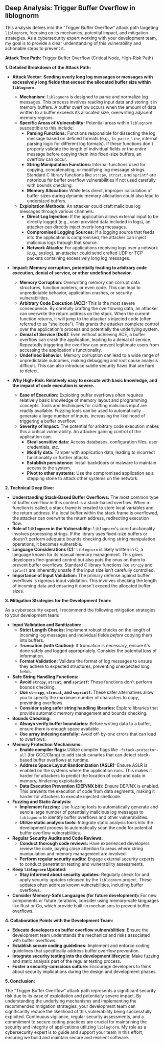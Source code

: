 ## Deep Analysis: Trigger Buffer Overflow in liblognorm

This analysis delves into the "Trigger Buffer Overflow" attack path targeting `liblognorm`, focusing on its mechanics, potential impact, and mitigation strategies. As a cybersecurity expert working with your development team, my goal is to provide a clear understanding of this vulnerability and actionable steps to prevent it.

**Attack Tree Path:** Trigger Buffer Overflow (Critical Node, High-Risk Path)

**1. Detailed Breakdown of the Attack Path:**

*   **Attack Vector: Sending overly long log messages or messages with excessively long fields that exceed the allocated buffer size within `liblognorm`.**

    *   **Mechanism:** `liblognorm` is designed to parse and normalize log messages. This process involves reading input data and storing it in memory buffers. A buffer overflow occurs when the amount of data written to a buffer exceeds its allocated size, overwriting adjacent memory regions.
    *   **Specific Areas of Vulnerability:**  Potential areas within `liblognorm` susceptible to this include:
        *   **Parsing Functions:** Functions responsible for dissecting the log message based on defined formats (e.g., `ln_parse_line`, internal parsing logic for different log formats). If these functions don't properly validate the length of individual fields or the entire message before copying them into fixed-size buffers, an overflow can occur.
        *   **String Manipulation Functions:**  Internal functions used for copying, concatenating, or modifying log message strings. Standard C library functions like `strcpy`, `strcat`, and `sprintf` are notorious for buffer overflow vulnerabilities if not used carefully with bounds checking.
        *   **Memory Allocation:**  While less direct, improper calculation of buffer sizes during dynamic memory allocation could also lead to undersized buffers.
    *   **Exploitation Methods:** An attacker could craft malicious log messages through various channels:
        *   **Direct Log Injection:** If the application allows external input to be directly logged (e.g., user-provided data included in logs), an attacker can directly inject overly long messages.
        *   **Compromised Logging Sources:** If a logging source that feeds into the application is compromised, the attacker can inject malicious logs through that source.
        *   **Network Attacks:** For applications receiving logs over a network (e.g., syslog), an attacker could send crafted UDP or TCP packets containing excessively long log messages.

*   **Impact: Memory corruption, potentially leading to arbitrary code execution, denial of service, or other undefined behavior.**

    *   **Memory Corruption:** Overwriting memory can corrupt data structures, function pointers, or even code. This can lead to unpredictable behavior, application crashes, or security vulnerabilities.
    *   **Arbitrary Code Execution (ACE):** This is the most severe consequence. By carefully crafting the overflowing data, an attacker can overwrite the return address on the stack. When the current function returns, it will jump to the attacker's injected code (often referred to as "shellcode"). This grants the attacker complete control over the application's process and potentially the underlying system.
    *   **Denial of Service (DoS):**  Even without achieving ACE, a buffer overflow can crash the application, leading to a denial of service. Repeatedly triggering the overflow can prevent legitimate users from accessing the application's functionality.
    *   **Undefined Behavior:**  Memory corruption can lead to a wide range of unpredictable outcomes, making debugging and root cause analysis difficult. This can also introduce subtle security flaws that are hard to detect.

*   **Why High-Risk: Relatively easy to execute with basic knowledge, and the impact of code execution is severe.**

    *   **Ease of Execution:**  Exploiting buffer overflows often requires relatively basic knowledge of memory layout and programming concepts. Tools and techniques for crafting malicious input are readily available. Fuzzing tools can be used to automatically generate a large number of inputs, increasing the likelihood of triggering a buffer overflow.
    *   **Severity of Impact:**  The potential for arbitrary code execution makes this a critical vulnerability. An attacker gaining control of the application can:
        *   **Steal sensitive data:** Access databases, configuration files, user credentials, etc.
        *   **Modify data:** Tamper with application data, leading to incorrect functionality or further attacks.
        *   **Establish persistence:** Install backdoors or malware to maintain access to the system.
        *   **Pivot to other systems:** Use the compromised application as a stepping stone to attack other systems on the network.

**2. Technical Deep Dive:**

*   **Understanding Stack-Based Buffer Overflows:**  The most common type of buffer overflow in this context is a stack-based overflow. When a function is called, a stack frame is created to store local variables and the return address. If a local buffer within the stack frame is overflowed, the attacker can overwrite the return address, redirecting execution flow.
*   **Role of `liblognorm` in the Vulnerability:**  `liblognorm`'s core functionality involves processing strings. If the library uses fixed-size buffers or doesn't perform adequate bounds checking during string manipulation operations, it becomes vulnerable.
*   **Language Considerations (C):**  `liblognorm` is likely written in C, a language known for its manual memory management. This gives developers fine-grained control but also puts the onus on them to prevent buffer overflows. Standard C library functions like `strcpy` and `sprintf` are inherently unsafe if the input size isn't carefully controlled.
*   **Importance of Input Validation:**  The primary defense against buffer overflows is rigorous input validation. This involves checking the length of incoming data and ensuring it doesn't exceed the allocated buffer sizes.

**3. Mitigation Strategies for the Development Team:**

As a cybersecurity expert, I recommend the following mitigation strategies to your development team:

*   **Input Validation and Sanitization:**
    *   **Strict Length Checks:** Implement robust checks on the length of incoming log messages and individual fields *before* copying them into buffers.
    *   **Truncation (with Caution):** If truncation is necessary, ensure it's done safely and logged appropriately. Consider the potential loss of information.
    *   **Format Validation:** Validate the format of log messages to ensure they adhere to expected structures, preventing unexpected long fields.
*   **Safe String Handling Functions:**
    *   **Avoid `strcpy`, `strcat`, and `sprintf`:** These functions don't perform bounds checking.
    *   **Use `strncpy`, `strncat`, and `snprintf`:** These safer alternatives allow you to specify the maximum number of characters to copy, preventing overflows.
    *   **Consider using safer string handling libraries:**  Explore libraries that provide automatic memory management and bounds checking.
*   **Bounds Checking:**
    *   **Always verify buffer boundaries:** Before writing data to a buffer, ensure there is enough space available.
    *   **Use array indexing carefully:** Avoid off-by-one errors that can lead to overflows.
*   **Memory Protection Mechanisms:**
    *   **Enable compiler flags:** Utilize compiler flags like `-fstack-protector-all` (for GCC/Clang) to add stack canaries that can detect stack-based buffer overflows at runtime.
    *   **Address Space Layout Randomization (ASLR):** Ensure ASLR is enabled on the systems where the application runs. This makes it harder for attackers to predict the location of code and data in memory, hindering exploitation.
    *   **Data Execution Prevention (DEP/NX bit):** Ensure DEP/NX is enabled. This prevents the execution of code from data segments, making it harder for attackers to execute injected shellcode.
*   **Fuzzing and Static Analysis:**
    *   **Implement fuzzing:** Use fuzzing tools to automatically generate and send a large number of potentially malicious log messages to `liblognorm` to identify buffer overflows and other vulnerabilities.
    *   **Utilize static analysis tools:** Integrate static analysis tools into the development process to automatically scan the code for potential buffer overflow vulnerabilities.
*   **Regular Security Audits and Code Reviews:**
    *   **Conduct thorough code reviews:**  Have experienced developers review the code, paying close attention to areas where string manipulation and memory management are involved.
    *   **Perform regular security audits:** Engage external security experts to conduct penetration testing and vulnerability assessments.
*   **Keep `liblognorm` Updated:**
    *   **Stay informed about security updates:** Regularly check for and apply security updates released by the `liblognorm` project. These updates often address known vulnerabilities, including buffer overflows.
*   **Consider Memory-Safe Languages (for future development):** For new components or future iterations, consider using memory-safe languages like Rust or Go, which provide built-in mechanisms to prevent buffer overflows.

**4. Collaboration Points with the Development Team:**

*   **Educate developers on buffer overflow vulnerabilities:** Ensure the development team understands the mechanics and risks associated with buffer overflows.
*   **Establish secure coding guidelines:** Implement and enforce coding guidelines that specifically address buffer overflow prevention.
*   **Integrate security testing into the development lifecycle:** Make fuzzing and static analysis part of the regular testing process.
*   **Foster a security-conscious culture:** Encourage developers to think about security implications during the design and development phases.

**5. Conclusion:**

The "Trigger Buffer Overflow" attack path represents a significant security risk due to its ease of exploitation and potentially severe impact. By understanding the underlying mechanisms and implementing the recommended mitigation strategies, your development team can significantly reduce the likelihood of this vulnerability being successfully exploited. Continuous vigilance, regular security assessments, and a commitment to secure coding practices are crucial for maintaining the security and integrity of applications utilizing `liblognorm`. My role as a cybersecurity expert is to guide and support your team in this effort, ensuring we build and maintain secure and resilient software.
